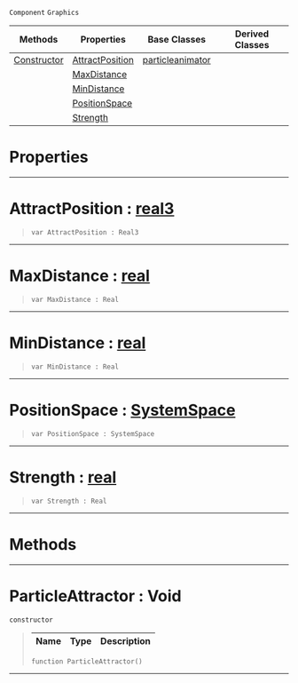  `Component` `Graphics`



|Methods|Properties|Base Classes|Derived Classes|
|---|---|---|---|
|[ Constructor](https://github.com/ZilchEngine/ZilchDocs/blob/master/code_reference/class_reference/particleattractor.md#particleattractor-void)|[ AttractPosition](https://github.com/ZilchEngine/ZilchDocs/blob/master/code_reference/class_reference/particleattractor.md#attractposition-zilch-eng)|[particleanimator](https://github.com/ZilchEngine/ZilchDocs/blob/master/code_reference/class_reference/particleanimator.md)| |
| |[ MaxDistance](https://github.com/ZilchEngine/ZilchDocs/blob/master/code_reference/class_reference/particleattractor.md#maxdistance-zilch-engine)| | |
| |[ MinDistance](https://github.com/ZilchEngine/ZilchDocs/blob/master/code_reference/class_reference/particleattractor.md#mindistance-zilch-engine)| | |
| |[ PositionSpace](https://github.com/ZilchEngine/ZilchDocs/blob/master/code_reference/class_reference/particleattractor.md#positionspace-zilch-engin)| | |
| |[ Strength](https://github.com/ZilchEngine/ZilchDocs/blob/master/code_reference/class_reference/particleattractor.md#strength-zilch-engine-doc)| | |


 #  Properties


---  
 #  AttractPosition : [real3](https://github.com/ZilchEngine/ZilchDocs/blob/master/code_reference/nada_base_types/real3.md)

> 
> ``` lang=cpp, name=Nada
> var AttractPosition : Real3


---  
 #  MaxDistance : [real](https://github.com/ZilchEngine/ZilchDocs/blob/master/code_reference/nada_base_types/real.md)

> 
> ``` lang=cpp, name=Nada
> var MaxDistance : Real


---  
 #  MinDistance : [real](https://github.com/ZilchEngine/ZilchDocs/blob/master/code_reference/nada_base_types/real.md)

> 
> ``` lang=cpp, name=Nada
> var MinDistance : Real


---  
 #  PositionSpace : [SystemSpace](https://github.com/ZilchEngine/ZilchDocs/blob/master/code_reference/enum_reference.md#systemspace)

> 
> ``` lang=cpp, name=Nada
> var PositionSpace : SystemSpace


---  
 #  Strength : [real](https://github.com/ZilchEngine/ZilchDocs/blob/master/code_reference/nada_base_types/real.md)

> 
> ``` lang=cpp, name=Nada
> var Strength : Real


---  
 #  Methods


---  
 #  ParticleAttractor : Void

 `constructor`

> 
> |Name|Type|Description|
> |---|---|---|
> ``` lang=cpp, name=Nada
> function ParticleAttractor()
> ``` 


---  
 

 